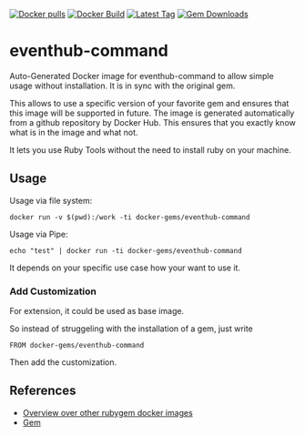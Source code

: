 [![Docker pulls](https://img.shields.io/docker/pulls/rubygem/eventhub-command.svg)](https://hub.docker.com/r/rubygem/eventhub-command/)
[![Docker Build](https://img.shields.io/docker/automated/rubygem/eventhub-command.svg)](https://hub.docker.com/r/rubygem/eventhub-command/)
[![Latest Tag](https://img.shields.io/github/tag/docker-rubygem/eventhub-command.svg)](https://hub.docker.com/r/rubygem/eventhub-command/)
[![Gem Downloads](https://img.shields.io/gem/dt/eventhub-command.svg)](https://rubygems.org/gems/eventhub-command/)
# eventhub-command

Auto-Generated Docker image for eventhub-command to allow simple usage without installation.
It is in sync with the original gem.

This allows to use a specific version of your favorite gem and ensures that this image will be supported in future.
The image is generated automatically from a github repository by Docker Hub.
This ensures that you exactly know what is in the image and what not.

It lets you use Ruby Tools without the need to install ruby on your machine.

## Usage

Usage via file system:

`docker run -v $(pwd):/work -ti docker-gems/eventhub-command`

Usage via Pipe:

`echo "test" | docker run -ti docker-gems/eventhub-command`

It depends on your specific use case how your want to use it.

### Add Customization

For extension, it could be used as base image.

So instead of struggeling with the installation of a gem, just write

`FROM docker-gems/eventhub-command`

Then add the customization.

## References

 - [Overview over other rubygem docker images](https://github.com/thinkbot/docker-rubygem)
 - [Gem](https://rubygems.org/gems/eventhub-command/)
